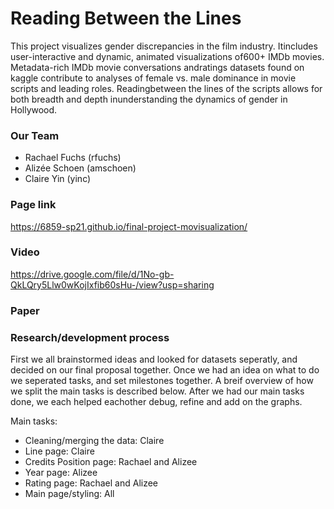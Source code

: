# Reading Between the Lines

This project visualizes gender discrepancies in the film industry. Itincludes user-interactive and dynamic, animated visualizations of600+ IMDb movies. Metadata-rich IMDb movie conversations andratings datasets found on kaggle contribute to analyses of female vs.  male dominance in movie scripts and leading roles.  Readingbetween the lines of the scripts allows for both breadth and depth inunderstanding the dynamics of gender in Hollywood.

### Our Team
- Rachael Fuchs (rfuchs)
- Alizée Schoen (amschoen)
- Claire Yin (yinc)

### Page link
https://6859-sp21.github.io/final-project-movisualization/

### Video
https://drive.google.com/file/d/1No-gb-QkLQry5Llw0wKojIxfib60sHu-/view?usp=sharing

### Paper 


### Research/development process
First we all brainstormed ideas and looked for datasets seperatly, and decided on our final proposal together. Once we had an idea on what to do we seperated tasks, and set milestones together. A breif overview of how we split the main tasks is described below. After we had our main tasks done, we each helped eachother debug, refine and add on the graphs. 

Main tasks: 
- Cleaning/merging the data: Claire
- Line page: Claire 
- Credits Position page: Rachael and Alizee
- Year page: Alizee
- Rating page: Rachael and Alizee
- Main page/styling: All 

